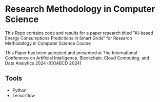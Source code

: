 # Research Methodology in Computer Science

This Repo contains code and results for a paper research titled "AI-based Energy Consumptions Predictions in Smart Grids" for Research Methodology in Computer Science Course

This Paper has been accepted and presented at The International Conference on Artificial Intelligence, Blockchain, Cloud Computing, and Data Analytics 2024 (ICOABCD 2024) 

## Tools
* Python
* Tensorflow
